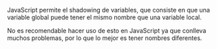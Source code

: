 JavaScript permite el shadowing de variables, que consiste en que una variable global puede tener el mismo nombre que una variable local. 

No es recomendable hacer uso de esto en JavaScript ya que conlleva muchos problemas, por lo que lo mejor es tener nombres diferentes. 